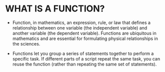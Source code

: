 # WHAT IS A FUNCTION? 
- Function, in mathematics, an expression, rule, or law that defines a relationship between one variable (the independent variable) and another variable (the dependent variable). Functions are ubiquitous in mathematics and are essential for formulating physical relationships in the sciences.

- Functions let you group a series of statements together to perform a specific task. If different parts of a script repeat the same task, you can reuse the function (rather than repeating the same set of statements). 